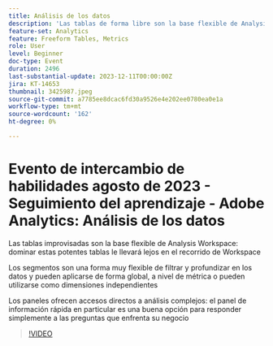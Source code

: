 ```yaml
---
title: Análisis de los datos
description: 'Las tablas de forma libre son la base flexible de Analysis Workspace. Dominar estas potentes tablas le llevará lejos en el recorrido del espacio de trabajo. Los segmentos son una forma muy flexible de filtrar y profundizar en los datos, y se pueden aplicar globalmente, en el nivel de métrica o pueden utilizarse como dimensiones independientes. Los paneles ofrecen accesos directos a análisis complejos: el panel de información rápida en particular es una buena opción para responder simplemente a las preguntas que enfrenta su negocio'
feature-set: Analytics
feature: Freeform Tables, Metrics
role: User
level: Beginner
doc-type: Event
duration: 2496
last-substantial-update: 2023-12-11T00:00:00Z
jira: KT-14653
thumbnail: 3425987.jpeg
source-git-commit: a7785ee8dcac6fd30a9526e4e202ee0780ea0e1a
workflow-type: tm+mt
source-wordcount: '162'
ht-degree: 0%

---
```



# Evento de intercambio de habilidades agosto de 2023 - Seguimiento del aprendizaje - Adobe Analytics: Análisis de los datos

Las tablas improvisadas son la base flexible de Analysis Workspace: dominar estas potentes tablas le llevará lejos en el recorrido de Workspace

Los segmentos son una forma muy flexible de filtrar y profundizar en los datos y pueden aplicarse de forma global, a nivel de métrica o pueden utilizarse como dimensiones independientes

Los paneles ofrecen accesos directos a análisis complejos: el panel de información rápida en particular es una buena opción para responder simplemente a las preguntas que enfrenta su negocio

>[!VIDEO](https://video.tv.adobe.com/v/3425987/?learn=on)
